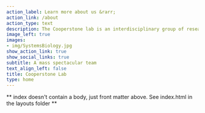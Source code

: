 ```yaml
---
action_label: Learn more about us &rarr;
action_link: /about
action_type: text
description: The Cooperstone lab is an interdisciplinary group of researchers in the departments of Horticulture & Crop Science, and Food Science & Technology at Ohio State University.  We study the factors that govern biosynthesis of health beneficial phytochemicals in crops, how they contribute to human health, and how to make our foods better.  
image_left: true
images:
- img/SystemsBiology.jpg
show_action_link: true
show_social_links: true
subtitle: A mass spectacular team
text_align_left: false
title: Cooperstone Lab
type: home
---
```


** index doesn't contain a body, just front matter above.
See index.html in the layouts folder **
